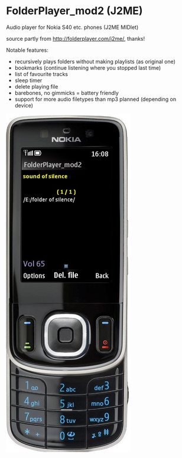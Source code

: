 # FolderPlayer_mod2 (J2ME)
Audio player for Nokia S40 etc. phones (J2ME MIDlet)

source partly from http://folderplayer.com/j2me/, thanks!

Notable features: 
- recursively plays folders without making playlists (as original one) 
- bookmarks (continue listening where you stopped last time)
- list of favourite tracks
- sleep timer
- delete playing file
- barebones, no gimmicks = battery friendly
- support for more audio filetypes than mp3 planned (depending on device)

<img src="https://github.com/nofishonfriday/FolderPlayer_mod/blob/master/FP_mod2.jpg" alt="hi" class="inline"/>
